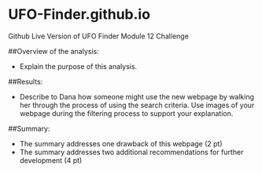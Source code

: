 # UFO-Finder.github.io
Github Live Version of UFO Finder Module 12 Challenge


##Overview of the analysis:
  - Explain the purpose of this analysis.

##Results:
  - Describe to Dana how someone might use the new webpage by walking her through the process of using the search criteria. Use images of your webpage during the filtering process to support your explanation.

##Summary:
  - The summary addresses one drawback of this webpage (2 pt)
  - The summary addresses two additional recommendations for further development (4 pt)
